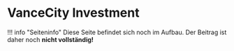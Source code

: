 # VanceCity Investment

!!! info "Seiteninfo"
      Diese Seite befindet sich noch im Aufbau. Der Beitrag ist daher noch **nicht vollständig!**
      

